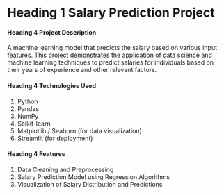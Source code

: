 # Heading 1 Salary Prediction Project

#### Heading 4  Project Description
A machine learning model that predicts the salary based on various input features. This project demonstrates the application of data science and machine learning techniques to predict salaries for individuals based on their years of experience and other relevant factors.



#### Heading 4 Technologies Used
1. Python
2. Pandas
3. NumPy
4. Scikit-learn
5. Matplotlib / Seaborn (for data visualization)
6. Streamlit (for deployment)



#### Heading 4 Features
1. Data Cleaning and Preprocessing
2. Salary Prediction Model using Regression Algorithms
3. Visualization of Salary Distribution and Predictions
